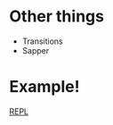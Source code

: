 # Other things

* Transitions
* Sapper

# Example!

[REPL](https://v3.svelte.technology/repl?version=3.0.0-alpha17&gist=d0898a7fc6b470405630d6a134f632e7)